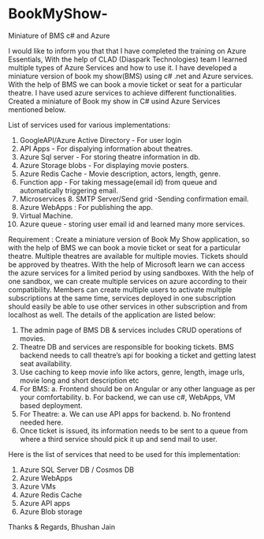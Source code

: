 # BookMyShow-
Miniature of BMS c# and Azure

I would like to inform you that that I have completed the training on Azure Essentials, With the help of CLAD (Diaspark Technologies) team I learned multiple types of Azure Services and how to use it.  I have developed a miniature version of book my show(BMS) using c# .net and Azure services. With the help of BMS we can book a movie ticket or seat for a particular theatre. I have used azure services to achieve different functionalities.
Created a miniature of Book my show in C# usind Azure Services mentioned below.

List of services used for various implementations:

1. GoogleAPI/Azure Active Directory - For user login
2. API Apps - For dispalying information about theatres.
3. Azure Sql server - For storing theatre information in db.
4. Azure Storage blobs - For displaying movie posters.
5. Azure Redis Cache - Movie description, actors, length, genre.
6. Function app - For taking message(email id) from queue and automatically triggering email.
7. Microservices 8. SMTP Server/Send grid -Sending confirmation email.
9. Azure WebApps : For publishing the app.
10. Virtual Machine.
11. Azure queue - storing user email id and learned many more services. 



Requirement : 
 Create a miniature version of Book My Show application, so with the help of BMS we can book a movie ticket or seat for a particular theatre. Multiple theatres are available for multiple movies. Tickets should be approved by theatres. With the help of Microsoft learn we can access the azure services for a limited period by using sandboxes. With the help of one sandbox, we can create multiple services on azure according to their compatibility. Members can create multiple users to activate multiple subscriptions at the same time, services deployed in one subscription should easily be able to use other services in other subscription and from localhost as well. The details of the application are listed below:
 
1)	The admin page of BMS DB & services includes CRUD operations of movies. 
2)	Theatre DB and services are responsible for booking tickets. BMS backend needs to call theatre’s api for booking a ticket and getting latest seat availability.
3)	Use caching to keep movie info like actors, genre, length, image urls, movie long and short description etc 
4)	For BMS: 
a.	Frontend should be on Angular or any other language as per your comfortability.
b.	For backend, we can use c#, WebApps, VM based deployment.
5)	For Theatre:
a.	We can use API apps for backend.
b.	No frontend needed here.
6)	Once ticket is issued, its information needs to be sent to a queue from where a third service should pick it up and send mail to user.

Here is the list of services that need to be used for this implementation:

1)	Azure SQL Server DB / Cosmos DB
2)	Azure WebApps
3)	Azure VMs
4)	Azure Redis Cache
5)	Azure API apps
6)	Azure Blob storage

Thanks & Regards,
Bhushan Jain
 
